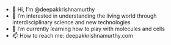 - 👋 Hi, I’m @deepakkrishnamurthy
- 👀 I’m interested in understanding the living world through interdisciplinary science and new technologies
- 🌱 I’m currently learning how to play with molecules and cells
- 📫 How to reach me: deepakkrishnamurthy.com

<!---
deepakkrishnamurthy/deepakkrishnamurthy is a ✨ special ✨ repository because its `README.md` (this file) appears on your GitHub profile.
You can click the Preview link to take a look at your changes.
--->
